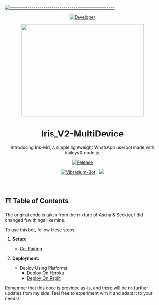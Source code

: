 [![-----------------------------------------------------](https://raw.githubusercontent.com/andreasbm/readme/master/assets/lines/colored.png)](#table-of-contents)
<p align="center">
  <a href="https://github.com/V-E-N-O-X"><img title="Developer" src="https://img.shields.io/badge/Author-VenoxInc-green.svg?style=for-the-badge&logo=github" /></a>
</p>
<p align="center">
  <img border-radius: 15px src="https://i.ibb.co/G35jn3J/bot2p.jpg" width="400" height="300"/>

<h1 align="center"> Iris_V2-MultiDevice </h1> 
<p align="center"> Introducing Iris-Md,  A simple lightweight WhatsApp userbot made with baileys & node.js. </p>
<p align="center">
  <a href="https://github.com/V-E-N-O-X"><img title="Release" src="https://img.shields.io/badge/Version-%202.0.9-orange.svg?style=for-the-badge&logo=whatsapp" /></a>
</p>

<p align="center">
<a href="https://www.youtube.com/c/infinite9452"><img title="Vibranium-Bot" src="https://img.shields.io/static/v1?label=Language&message=English&style=flat-square&color=green"></a> &nbsp;
  <img src="https://komarev.com/ghpvc/?username=Vibranium-Bot&label=VIEWS&style=flat-square&color=blue" />
</p>

<br>

## ⛩ Table of Contents

The original code is taken from the mixture of Asena & Secktor, I did changed few things like mine.

To use this bot, follow these steps:

1. **Setup:**
   - [Get Pairing](https://irisweb.alphasoft.org)

2. **Deployment:**
   - Deploy Using Platforms:
     - [Deploy On Heroku](#deploy-on-heroku)
     - [Deploy On Replit](#deploy-on-heroku)

Remember that this code is provided as-is, and there will be no further updates from my side. Feel free to experiment with it and adapt it to your needs!
